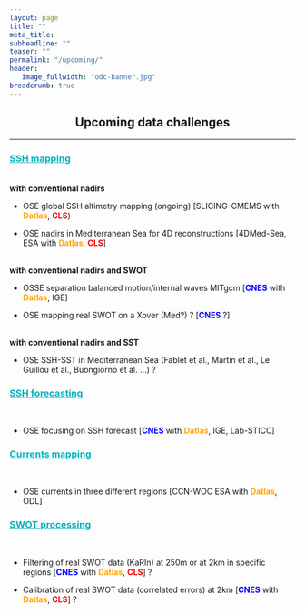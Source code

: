 ```yaml
---
layout: page
title: ""
meta_title: 
subheadline: ""
teaser: ""
permalink: "/upcoming/"
header:
   image_fullwidth: "odc-banner.jpg"
breadcrumb: true
---
```


## <center> <b> Upcoming data challenges </b> </center>


---

### <span style="color: #00b2bb;"> <u> SSH mapping </u>  </span>

<br> 
<b> with conventional nadirs </b>
<br>

- OSE global SSH altimetry mapping (ongoing) [SLICING-CMEMS with <span style="color: orange;"><b>Datlas</b></span>, <span style="color: red;"><b>CLS</b></span>)

- OSE nadirs in Mediterranean Sea for 4D reconstructions [4DMed-Sea, ESA with <span style="color: orange;"><b>Datlas</b></span>, <span style="color: red;"><b>CLS</b></span>]

<br>
<b> with conventional nadirs and SWOT </b>
<br> 

- OSSE separation balanced motion/internal waves MITgcm [<span style="color: blue;"><b>CNES</b></span> with <span style="color: orange;"><b>Datlas</b></span>, IGE]

- OSE mapping real SWOT on a Xover (Med?) ? [<span style="color: blue;"><b>CNES</b></span> ?]


<br>
<b> with conventional nadirs and SST </b>
<br> 

- OSE SSH-SST in Mediterranean Sea (Fablet et al., Martin et al., Le Guillou et al., Buongiorno et al. ...)  ?  

### <span style="color: #00b2bb;"> <u> SSH forecasting </u>  </span>
<br>

- OSE focusing on SSH forecast [<span style="color: blue;"><b>CNES</b></span> with <span style="color: orange;"><b>Datlas</b></span>, IGE, Lab-STICC]

### <span style="color: #00b2bb;"> <u> Currents mapping </u>  </span>
<br>

- OSE currents in three different regions [CCN-WOC ESA with <span style="color: orange;"><b>Datlas</b></span>, ODL]

### <span style="color: #00b2bb;"> <u> SWOT processing </u></span> 
<br>

- Filtering of real SWOT data (KaRIn) at 250m or at 2km in specific regions [<span style="color: blue;"><b>CNES</b></span> with <span style="color: orange;"><b>Datlas</b></span>, <span style="color: red;"><b>CLS</b></span>] ?  

- Calibration of real SWOT data (correlated errors) at 2km [<span style="color: blue;"><b>CNES</b></span> with <span style="color: orange;"><b>Datlas</b></span>, <span style="color: red;"><b>CLS</b></span>] ?


